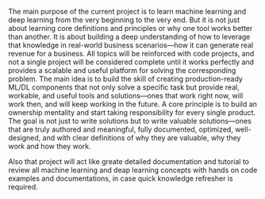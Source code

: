 The main purpose of the current project is to learn machine learning and deep learning from the very beginning to the very end. But it is not just about learning core definitions and principles or why one tool works better than another. It is about building a deep understanding of how to leverage that knowledge in real-world business scenarios—how it can generate real revenue for a business.
All topics will be reinforced with code projects, and not a single project will be considered complete until it works perfectly and provides a scalable and useful platform for solving the corresponding problem. The main idea is to build the skill of creating production-ready ML/DL components that not only solve a specific task but provide real, workable, and useful tools and solutions—ones that work right now, will work then, and will keep working in the future.
A core principle is to build an ownership mentality and start taking responsibility for every single product. The goal is not just to write solutions but to write valuable solutions—ones that are truly authored and meaningful, fully documented, optimized, well-designed, and with clear definitions of why they are valuable, why they work and how they work.

Also that  project will act like greate detailed documentation and tutorial to review
all machine learning and deap learning  concepts  with hands on code examples and documentations, in case quick knowledge refresher is required.
